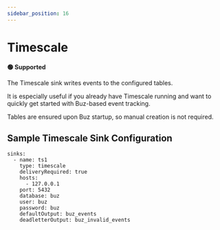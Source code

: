 ```yaml
---
sidebar_position: 16
---
```


# Timescale

**🟢 Supported**

The Timescale sink writes events to the configured tables.

It is especially useful if you already have Timescale running and want to quickly get started with Buz-based event tracking.

Tables are ensured upon Buz startup, so manual creation is not required.

## Sample Timescale Sink Configuration

```
sinks:
  - name: ts1
    type: timescale
    deliveryRequired: true
    hosts:
      - 127.0.0.1
    port: 5432
    database: buz
    user: buz
    password: buz
    defaultOutput: buz_events
    deadletterOutput: buz_invalid_events
```
